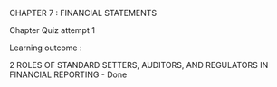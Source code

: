 CHAPTER 7 : FINANCIAL STATEMENTS

Chapter Quiz attempt 1

Learning outcome :


2 ROLES OF STANDARD SETTERS, AUDITORS, AND REGULATORS IN FINANCIAL REPORTING - Done           
